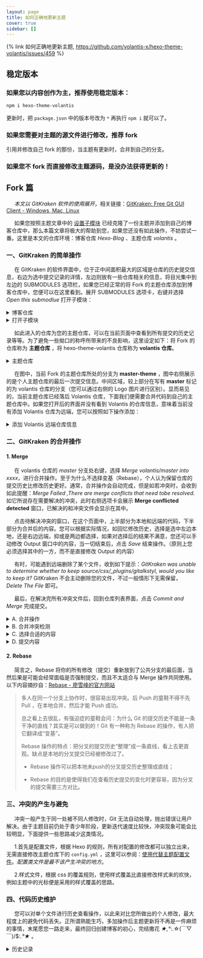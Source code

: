 ```yaml
---
layout: page
title: 如何正确地更新主题
cover: true
sidebar: []
---
```


{% link 如何正确地更新主题, https://github.com/volantis-x/hexo-theme-volantis/issues/459 %}

## 稳定版本

### 如果您以内容创作为主，推荐使用稳定版本：

```bash
npm i hexo-theme-volantis
```

更新时，把 `package.json` 中的版本号改为 `*` 再执行 `npm i` 就可以了。

### 如果您需要对主题的源文件进行修改，推荐 fork

引用并修改自己 fork 的那份，当主题有更新时，合并到自己的分支。


### 如果您不 fork 而直接修改主题源码，是没办法获得更新的！

## Fork 篇

&ensp;&emsp;*本文以 GitKraken 软件的使用展开*，相关链接：[GitKraken: Free Git GUI Client - Windows, Mac, Linux](https://www.gitkraken.com/)

&ensp;&emsp;如果您按照主题文章中的 [设置子模块](https://volantis.js.org/v5/advanced-settings/#%E8%AE%BE%E7%BD%AE%E5%AD%90%E6%A8%A1%E5%9D%97) 已经克隆了一份主题并添加到自己的博客仓库中，那么本篇文章将极大的帮助到您，如果您还没有如此操作，不妨尝试一番。这里是本文的仓库环境：博客仓库 *Hexo-Blog* 、主题仓库 *volantis* 。

### 一、GitKraken 的简单操作

&ensp;&emsp;在 GitKraken 的软件界面中，位于正中间面积最大的区域是仓库的历史提交信息，右边为选中提交记录的详情，左边则放有一些仓库相关的信息，将目光集中到左边的  SUBMODULES 选项栏，如果您已经正常的将 Fork 的主题仓库添加到博客仓库中，您便可以在这里看到。展开 SUBMODULES 选项卡，右键并选择 *Open this submodlue* 打开子模块：

<details><summary>博客仓库</summary>

![image](https://cdn.jsdelivr.net/gh/volantis-x/cdn-volantis@master/img/how-to-update/91117158-83595300-e6c0-11ea-85b0-3ac12afcf57b.png)

</details>

<details><summary>打开子模块</summary>

![Snipaste_2020-08-25_09-40-13](https://cdn.jsdelivr.net/gh/volantis-x/cdn-volantis@master/img/how-to-update/91114771-45a5fb80-e6bb-11ea-8a0f-f1bc6c3b6817.png)

</details>

&ensp;&emsp;如此进入的仓库为您的主题仓库，可以在当前页面中查看到所有提交的历史记录等等。为了避免一些拗口的称呼所带来的不良影响，这里设定如下：将 Fork 的仓库称为 **主题仓库** ，将 hexo-theme-volantis 仓库称为 **volantis 仓库**。

<details><summary>主题仓库</summary>

![image](https://cdn.jsdelivr.net/gh/volantis-x/cdn-volantis@master/img/how-to-update/91116761-b0f1cc80-e6bf-11ea-9eb7-89de7dbedb79.png)

</details>

&ensp;&emsp;在图中，当前 Fork 的主题仓库所处的分支为 **master-theme** ，图中右侧展示的是个人主题仓库的最后一次提交信息。中间区域，较上部分在写有 **master** 标记的为 volantis 仓库的分支（您可以通过右侧的 Logo 图片进行区别）。显而易见的，当前主题仓库已经落后 Volantis 仓库，下面我们便需要合并代码到自己的主题仓库中。如果您打开后的界面并没有看到 Volantis 的仓库信息，意味着当前没有添加 Volantis 仓库为远端，您可以按照如下操作添加：

<details><summary>添加 Volantis 远端仓库信息</summary>

&ensp;&emsp;在左侧面板的 *REMOTE* 选项卡处，点击加号，进入如下图所示界面，选中 **volantis-x/hexo-theme-volantis** 后添加即可。

![Snipaste_2020-08-25_09-42-16](https://cdn.jsdelivr.net/gh/volantis-x/cdn-volantis@master/img/how-to-update/91115836-ad5d4600-e6bd-11ea-9084-40fe01dafed1.png)


</details>


### 二、GitKraken 的合并操作

#### 1. Merge 

&ensp;&emsp;在 volantis 仓库的 *master* 分支处右键，选择 *Merge volantis/master into xxxx*，进行合并操作。至于为什么不选择变基（Rebase），个人认为保留仓库的提交历史比修改历史更好。通常，合并操作会自动完成，但是如若冲突时，会收到如此提醒：*Merge Failed ,There are merge conflicts that need tobe resolved.* 如它所说存在需要解决的冲突，此时右侧选项卡会展示 **Merge conflicted detected** 窗口，已解决的和冲突文件会显示在其中。

&ensp;&emsp;点击待解决冲突的窗口，在这个页面中，上半部分为本地和远端的代码，下半部分为合并后的内容。您可以根据实际情况，如回忆修改历史，选择是选中左边本地，还是右边远端，抑或是两边都选择，如果对选择后的结果不满意，您还可以手动修改 Output 窗口中的内容，当一切结束后，点击 *Save* 结束操作。（原则上您必须选择其中的一方，而不是直接修改 Output 的内容）

&ensp;&emsp;有时，可能遇到远端删除了某个文件，收到如下提示：*GitKraken was unable to determine whether to keep source/css/_plugins/gitalkstyl, would you like to keep it?* GitKraken 不会主动删除您的文件，不过一般情形下无需保留，*Delete The File* 即可。

&ensp;&emsp;最后，在解决完所有冲突文件后，回到仓库列表界面，点击 *Commit and Merge* 完成提交。

<details><summary>A. 合并操作</summary>

![image](https://cdn.jsdelivr.net/gh/volantis-x/cdn-volantis@master/img/how-to-update/91128121-2bc7e100-e6da-11ea-99c9-16f8521b7d4c.png)

</details>

<details><summary>B. 合并冲突检测</summary>

![image](https://cdn.jsdelivr.net/gh/volantis-x/cdn-volantis@master/img/how-to-update/91128803-68e0a300-e6db-11ea-9fdb-4ea91a6c6a3c.png)

</details>

<details><summary>C. 选择合适的内容</summary>

![image](https://cdn.jsdelivr.net/gh/volantis-x/cdn-volantis@master/img/how-to-update/91129077-f4f2ca80-e6db-11ea-9ea8-47b09d4be32c.png)

</details>

<details><summary>D. 提交内容</summary>

![image](https://cdn.jsdelivr.net/gh/volantis-x/cdn-volantis@master/img/how-to-update/91132519-caa30c00-e6df-11ea-94fa-f31d8279f5a6.png)

</details>

#### 2. Rebase

&ensp;&emsp;简言之，Rebase 将你的所有修改（提交）重新放到了公共分支的最后面，当然后果是可能会经常面临是否强制提交，而且不太适合与 Merge  操作共同使用。以下内容摘抄自：[Rebase - 廖雪峰的官方网站](https://www.liaoxuefeng.com/wiki/896043488029600/1216289527823648)

> 多人在同一个分支上协作时，很容易出现冲突。后 Push 的童鞋不得不先 Pull ，在本地合并，然后才能 Push 成功。
>
> 总之看上去很乱，有强迫症的童鞋会问：为什么 Git 的提交历史不能是一条干净的直线？其实是可以做到的！Git 有一种称为 Rebase 的操作，有人把它翻译成“变基”。
>
> Rebase 操作的特点：把分叉的提交历史“整理”成一条直线，看上去更直观。缺点是本地的分叉提交已经被修改过了。
>
> - Rebase 操作可以把本地未push的分叉提交历史整理成直线；
>
> - Rebase 的目的是使得我们在查看历史提交的变化时更容易，因为分叉的提交需要三方对比。

### 三、冲突的产生与避免

&ensp;&emsp;冲突一般产生于同一处被不同人修改时，Git 无法自动处理，抛出错误让用户解决。由于主题目前仍处于青少年阶段，更新迭代速度比较快，冲突现象可能会比较明显，下面提供一些思路减少这类情况。

&ensp;&emsp;1.首先是配置文件，根据 Hexo 的规则，所有对配置的修改都可以独立出来，无需直接修改主题仓库下的 `config.yml` ，这里可以参阅：[使用代替主题配置文件](https://volantis.js.org/v5/theme-settings/configuration/)。*配置类文件是最不该产生冲突的地方*。

&ensp;&emsp;2.样式文件，根据 css 的覆盖规则，使用样式覆盖比直接修改样式来的欢快，例如主题中的光标便是采用的样式覆盖的思路。
 
### 四、代码历史维护

&ensp;&emsp;您可以对单个文件进行历史查看操作，以此来对比您所做出的个人修改，最大程度上的避免代码丢失。正所谓熟能生巧，多加操作后主题更新将不再是一件麻烦的事情，末尾愿您一路走来，最终回归创建博客的初心，完结撒花 *★,°*:.☆(￣▽￣)/$:*.°★* 。

<details><summary>历史记录</summary>

![image](https://cdn.jsdelivr.net/gh/volantis-x/cdn-volantis@master/img/how-to-update/91163040-8293e180-e6ff-11ea-971f-27b1959d436d.png)

</details>

